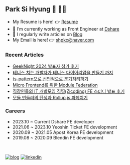 
## Park Si Hyung 👋 🙆‍♂️

- My Resume is here! 👉 [Resume](https://teveloper.notion.site/Sihyung-Park-75d6d11045fa437fbf34fb467e56914c)
- 🌱 I’m currently working as Front Engineer at [Dshare](https://www.dshare.co.kr/)
- 📝 I regularly write articles on [Blog](https://teveloper.tistory.com/)
- My Email is here! 👉  shpkc@naver.com

### Recent Articles
- [GeekNight 2024 발표자 참가 후기](v)
- [테니스 치는 개발자가 테니스 다이어리앱을 만들기 까지](https://teveloper.tistory.com/90)
- [ts-pattern으로 선언적으로 분기처리하기](https://teveloper.tistory.com/84)
- [Micro Frontend를 위한 Module Federation](https://teveloper.tistory.com/80)
- [직장인들의 IT 개발모임 직띵(Zicdding) FE 스터디 발표 후기](https://teveloper.tistory.com/79)
- [모듈 번들러의 탄생과 Rollup.js 파헤치기](https://teveloper.tistory.com/78)

### Careers
- 2023.10 ~ Current Dshare FE developer
- 2021.06 ~ 2023.10 Yeoshin Ticket FE development
- 2020.09 ~ 2021.05 Apost Korea FE development
- 2019.08 ~ 2020.09 Blendin FE development

<br/>


[![blog](https://img.shields.io/badge/Blog-%23000000.svg?&style=for-the-badge&logo=Buy%20Me%20A%20Coffee&logoColor=white)](https://teveloper.tistory.com/)
[![linkedin](https://img.shields.io/badge/linkedin-%231E77B5.svg?&style=for-the-badge&logo=linkedin&logoColor=white)](https://www.linkedin.com/in/sihyung-park-1a8805211/)
